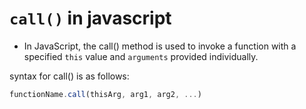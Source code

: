 # `call()` in javascript
- In JavaScript, the call() method is used to invoke a function with a specified `this` value and `arguments` provided individually.

syntax for call() is as follows:

```javascript
functionName.call(thisArg, arg1, arg2, ...)
```